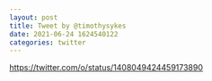 ```yaml
--- 
layout: post 
title: Tweet by @timothysykes 
date: 2021-06-24 1624540122 
categories: twitter 
--- 
```

https://twitter.com/o/status/1408049424459173890